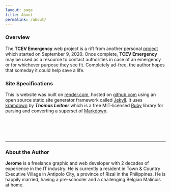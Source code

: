 ```yaml
---
layout: page
title: About
permalink: /about/
---
```


### Overview
The **TCEV Emergency** web project is a rift from another personal [project][project] which started on September 9, 2020. Once complete, **TCEV Emergency** may be used as a resource to contact authorities in case of an emergency or for whichever purpose they see fit. Completely ad-free, the author hopes that someday it could help save a life.

### Site Specifications

This is website was built on [render.com][render], hosted on [github.com][github] using an open source static site generator framework called [Jekyll][jekyll]. It uses [kramdown][kramdown] by ___Thomas Leitner___ which is a free MIT-licensed [Ruby](http://www.ruby-lang.org/) library for parsing and converting a superset of [Markdown][markdown].


<div style="margin-top: 4em;">&nbsp;</div>

---

### About the Author
__Jerome__ is a freelance graphic and web developer with 2 decades of experience in the IT industry. He is currently a resident in Town &amp; Country Executive Village in Antipolo City, a province of Rizal in the Philippines. He is happily married, having a pre-schooler and a challenging Belgian Malinois at home.

[<i class="fab fa-facebook-messenger"></i>][fb-messenger]

[project]: https://app.simplenote.com/p/SPSlbJ/
[render]: https://render.com/
[github]: https://github.com/
[jekyll]: https://jekyllrb.com/
[kramdown]: https://kramdown.gettalong.org/
[markdown]: https://daringfireball.net/projects/markdown/
[fb-messenger]: https://m.me/jerbau
